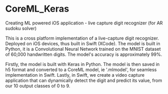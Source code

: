 # CoreML_Keras
Creating ML powered iOS application - live capture digit recognizer (for AR sudoku solver)

This is a cross platform implementation of a live-capture digit recognizer. Deployed on iOS devices, thus built in Swift (XCode). The model is built in Python, it is a Convolutional Neural Network trained on the MNIST dataset of 60,000 handwritten digits. The model's accuracy is approximately 99%.

Firstly, the model is built with Keras in Python. The model is then saved in h5 format and converted to a CoreML model, ie '.mlmodel', for seamless implementation in Swift.
Lastly, in Swift, we create a video capture application that can dynamically detect the digit and predict its value, from our 10 output classes of 0 to 9.
